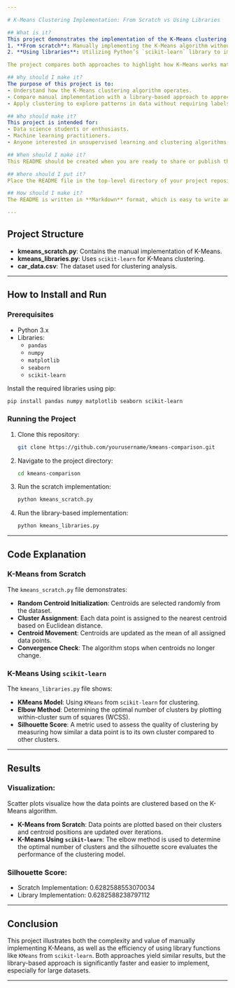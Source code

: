 ```yaml
---

# K-Means Clustering Implementation: From Scratch vs Using Libraries

## What is it?
This project demonstrates the implementation of the K-Means clustering algorithm in two ways:
1. **From scratch**: Manually implementing the K-Means algorithm without any external libraries.
2. **Using libraries**: Utilizing Python’s `scikit-learn` library to implement the K-Means algorithm.

The project compares both approaches to highlight how K-Means works mathematically and how to use pre-built functions for efficiency in real-world scenarios.

## Why should I make it?
The purpose of this project is to:
- Understand how the K-Means clustering algorithm operates.
- Compare manual implementation with a library-based approach to appreciate the differences in effort and efficiency.
- Apply clustering to explore patterns in data without requiring labels (unsupervised learning).

## Who should make it?
This project is intended for:
- Data science students or enthusiasts.
- Machine learning practitioners.
- Anyone interested in unsupervised learning and clustering algorithms.

## When should I make it?
This README should be created when you are ready to share or publish the project, providing an overview and documentation for users or collaborators.

## Where should I put it?
Place the README file in the top-level directory of your project repository. This ensures anyone new to the project can quickly understand its purpose and usage.

## How should I make it?
The README is written in **Markdown** format, which is easy to write and read, especially on platforms like GitHub or GitLab.

---
```


## Project Structure

- **kmeans_scratch.py**: Contains the manual implementation of K-Means.
- **kmeans_libraries.py**: Uses `scikit-learn` for K-Means clustering.
- **car_data.csv**: The dataset used for clustering analysis.

---

## How to Install and Run

### Prerequisites
- Python 3.x
- Libraries:
  - `pandas`
  - `numpy`
  - `matplotlib`
  - `seaborn`
  - `scikit-learn`

Install the required libraries using pip:
```bash
pip install pandas numpy matplotlib seaborn scikit-learn
```

### Running the Project

1. Clone this repository:
   ```bash
   git clone https://github.com/yourusername/kmeans-comparison.git
   ```

2. Navigate to the project directory:
   ```bash
   cd kmeans-comparison
   ```

3. Run the scratch implementation:
   ```bash
   python kmeans_scratch.py
   ```

4. Run the library-based implementation:
   ```bash
   python kmeans_libraries.py
   ```

---

## Code Explanation

### K-Means from Scratch
The `kmeans_scratch.py` file demonstrates:
- **Random Centroid Initialization**: Centroids are selected randomly from the dataset.
- **Cluster Assignment**: Each data point is assigned to the nearest centroid based on Euclidean distance.
- **Centroid Movement**: Centroids are updated as the mean of all assigned data points.
- **Convergence Check**: The algorithm stops when centroids no longer change.

### K-Means Using `scikit-learn`
The `kmeans_libraries.py` file shows:
- **KMeans Model**: Using `KMeans` from `scikit-learn` for clustering.
- **Elbow Method**: Determining the optimal number of clusters by plotting within-cluster sum of squares (WCSS).
- **Silhouette Score**: A metric used to assess the quality of clustering by measuring how similar a data point is to its own cluster compared to other clusters.

---

## Results

### Visualization:
Scatter plots visualize how the data points are clustered based on the K-Means algorithm.

- **K-Means from Scratch**: Data points are plotted based on their clusters and centroid positions are updated over iterations.
- **K-Means Using `scikit-learn`**: The elbow method is used to determine the optimal number of clusters and the silhouette score evaluates the performance of the clustering model.

### Silhouette Score:
- Scratch Implementation: 0.6282588553070034
- Library Implementation: 0.6282588238797112

---

## Conclusion

This project illustrates both the complexity and value of manually implementing K-Means, as well as the efficiency of using library functions like `KMeans` from `scikit-learn`. Both approaches yield similar results, but the library-based approach is significantly faster and easier to implement, especially for large datasets.

---
